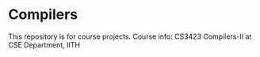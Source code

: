 # Compilers
This repository is for course projects. Course info: CS3423 Compilers-II at CSE Department, IITH
